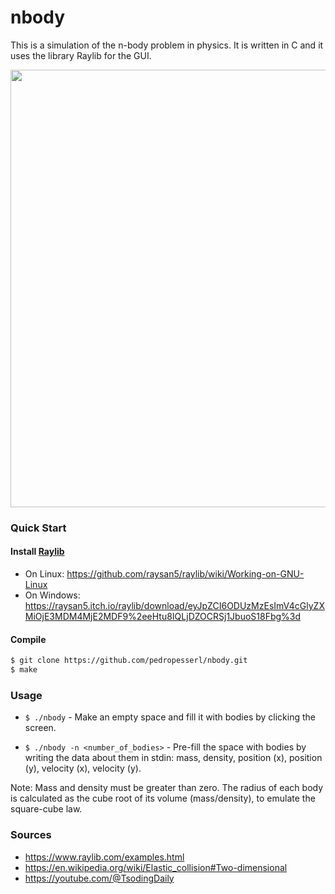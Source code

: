# nbody

This is a simulation of the n-body problem in physics. It is written in C and it uses
the library Raylib for the GUI.

<img src="example.gif" width="700">

### Quick Start

#### Install [Raylib](https://raylib.com)

- On Linux: https://github.com/raysan5/raylib/wiki/Working-on-GNU-Linux
- On Windows: https://raysan5.itch.io/raylib/download/eyJpZCI6ODUzMzEsImV4cGlyZXMiOjE3MDM4MjE2MDF9%2eeHtu8IQLjDZOCRSj1JbuoS18Fbg%3d

#### Compile

```bash
$ git clone https://github.com/pedropesserl/nbody.git
$ make
```

### Usage

- `$ ./nbody` - Make an empty space and fill it with bodies by clicking the screen.

- `$ ./nbody -n <number_of_bodies>` - Pre-fill the space with bodies by writing the data about them in stdin: mass, density, position (x), position (y), velocity (x), velocity (y).

Note: Mass and density must be greater than zero. The radius of each body is calculated as the cube root of its volume (mass/density), to emulate the square-cube law. 

### Sources

- https://www.raylib.com/examples.html
- https://en.wikipedia.org/wiki/Elastic_collision#Two-dimensional
- https://youtube.com/@TsodingDaily
